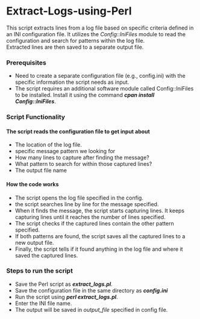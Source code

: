 # Extract-Logs-using-Perl   

This script extracts lines from a log file based on specific criteria defined in an INI configuration file. It utilizes the _Config::IniFiles_ module to read the configuration and search for patterns within the log file.   
Extracted lines are then saved to a separate output file.     

### Prerequisites    
* Need to create a separate configuration file (e.g., config.ini) with the specific information the script needs as input.
* The script requires an additional software module called Config::IniFiles to be installed. Install it using the command **_cpan install Config::IniFiles_**.

### Script Functionality   

#### The script reads the configuration file to get input about   
* The location of the log file.
* specific message pattern we looking for
* How many lines to capture after finding the message?
* What pattern to search for within those captured lines?
* The output file name

#### How the code works
* The script opens the log file specified in the config.
* the script searches line by line for the message specified.
* When it finds the message, the script starts capturing lines. It keeps capturing lines until it reaches the number of lines specified.
*  The script checks if the captured lines contain the other pattern specified.
*  If both patterns are found, the script saves all the captured lines to a new output file.
*  Finally, the script tells if it found anything in the log file and where it saved the captured lines.

### Steps to run the script    

* Save the Perl script as **_extract_logs.pl_**.    
* Save the configuration file in the same directory as **_config.ini_**   
* Run the script using **_perl extract_logs.pl_**.    
* Enter the INI file name.    
* The output will be saved in _output_file_ specified in config file.

